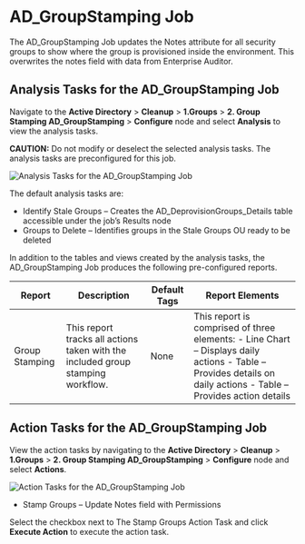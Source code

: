 # AD_GroupStamping Job

The AD_GroupStamping Job updates the Notes attribute for all security groups to show where the group
is provisioned inside the environment. This overwrites the notes field with data from Enterprise
Auditor.

## Analysis Tasks for the AD_GroupStamping Job

Navigate to the **Active Directory** > **Cleanup** > **1.Groups** > **2. Group Stamping
AD_GroupStamping** > **Configure** node and select **Analysis** to view the analysis tasks.

**CAUTION:** Do not modify or deselect the selected analysis tasks. The analysis tasks are
preconfigured for this job.

![Analysis Tasks for the AD_GroupStamping Job](/img/product_docs/accessanalyzer/11.6/accessanalyzer/solutions/activedirectory/cleanup/groups/stamping/groupstampinganalysis.webp)

The default analysis tasks are:

- Identify Stale Groups – Creates the AD_DeprovisionGroups_Details table accessible under the job’s
  Results node
- Groups to Delete – Identifies groups in the Stale Groups OU ready to be deleted

In addition to the tables and views created by the analysis tasks, the AD_GroupStamping Job produces
the following pre-configured reports.

| Report         | Description                                                                     | Default Tags | Report Elements                                                                                                                                                 |
| -------------- | ------------------------------------------------------------------------------- | ------------ | --------------------------------------------------------------------------------------------------------------------------------------------------------------- |
| Group Stamping | This report tracks all actions taken with the included group stamping workflow. | None         | This report is comprised of three elements: - Line Chart – Displays daily actions - Table – Provides details on daily actions - Table – Provides action details |

## Action Tasks for the AD_GroupStamping Job

View the action tasks by navigating to the **Active Directory** > **Cleanup** > **1.Groups** > **2.
Group Stamping AD_GroupStamping** > **Configure** node and select **Actions**.

![Action Tasks for the AD_GroupStamping Job](/img/product_docs/accessanalyzer/11.6/accessanalyzer/solutions/activedirectory/cleanup/groups/stamping/groupstampingaction.webp)

- Stamp Groups – Update Notes field with Permissions

Select the checkbox next to The Stamp Groups Action Task and click **Execute Action** to execute the
action task.
